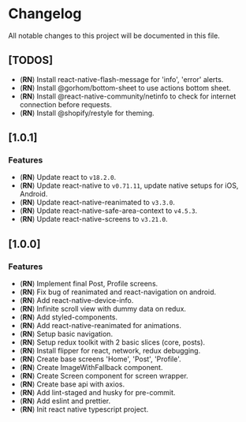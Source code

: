 # Changelog

All notable changes to this project will be documented in this file.

## [TODOS]

- (**RN**) Install react-native-flash-message for 'info', 'error' alerts.
- (**RN**) Install @gorhom/bottom-sheet to use actions bottom sheet.
- (**RN**) Install @react-native-community/netinfo to check for internet connection before requests.
- (**RN**) Install @shopify/restyle for theming.


## [1.0.1]

### Features

- (**RN**) Update react to `v18.2.0`.
- (**RN**) Update react-native to `v0.71.11`, update native setups for iOS, Android.
- (**RN**) Update react-native-reanimated to `v3.3.0`.
- (**RN**) Update react-native-safe-area-context to `v4.5.3`.
- (**RN**) Update react-native-screens to `v3.21.0`.

## [1.0.0]

### Features

- (**RN**) Implement final Post, Profile screens.
- (**RN**) Fix bug of reanimated and react-navigation on android.
- (**RN**) Add react-native-device-info.
- (**RN**) Infinite scroll view with dummy data on redux.
- (**RN**) Add styled-components.
- (**RN**) Add react-native-reanimated for animations.
- (**RN**) Setup basic navigation.
- (**RN**) Setup redux toolkit with 2 basic slices (core, posts).
- (**RN**) Install flipper for react, network, redux debugging.
- (**RN**) Create base screens 'Home', 'Post', 'Profile'.
- (**RN**) Create ImageWithFallback component.
- (**RN**) Create Screen component for screen wrapper.
- (**RN**) Create base api with axios.
- (**RN**) Add lint-staged and husky for pre-commit.
- (**RN**) Add eslint and prettier.
- (**RN**) Init react native typescript project.
